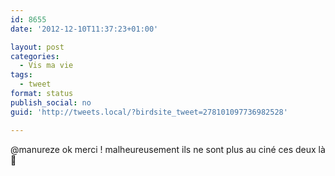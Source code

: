 ```yaml
---
id: 8655
date: '2012-12-10T11:37:23+01:00'

layout: post
categories:
  - Vis ma vie
tags:
  - tweet
format: status
publish_social: no
guid: 'http://tweets.local/?birdsite_tweet=278101097736982528'

---
```


@manureze ok merci ! malheureusement ils ne sont plus au ciné ces deux là 🙂